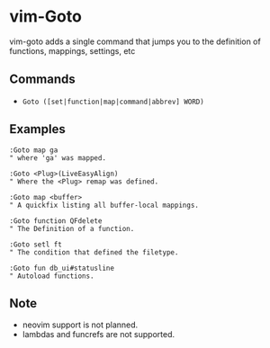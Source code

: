 vim-Goto
========

vim-goto adds a single command that jumps you to the definition of functions, mappings, settings, etc

## Commands

- `Goto ([set|function|map|command|abbrev] WORD)`

## Examples

```vim
:Goto map ga
" where 'ga' was mapped.

:Goto <Plug>(LiveEasyAlign)
" Where the <Plug> remap was defined.

:Goto map <buffer>
" A quickfix listing all buffer-local mappings.

:Goto function QFdelete
" The Definition of a function.

:Goto setl ft
" The condition that defined the filetype.

:Goto fun db_ui#statusline
" Autoload functions.
```

## Note

- neovim support is not planned.
- lambdas and funcrefs are not supported.
